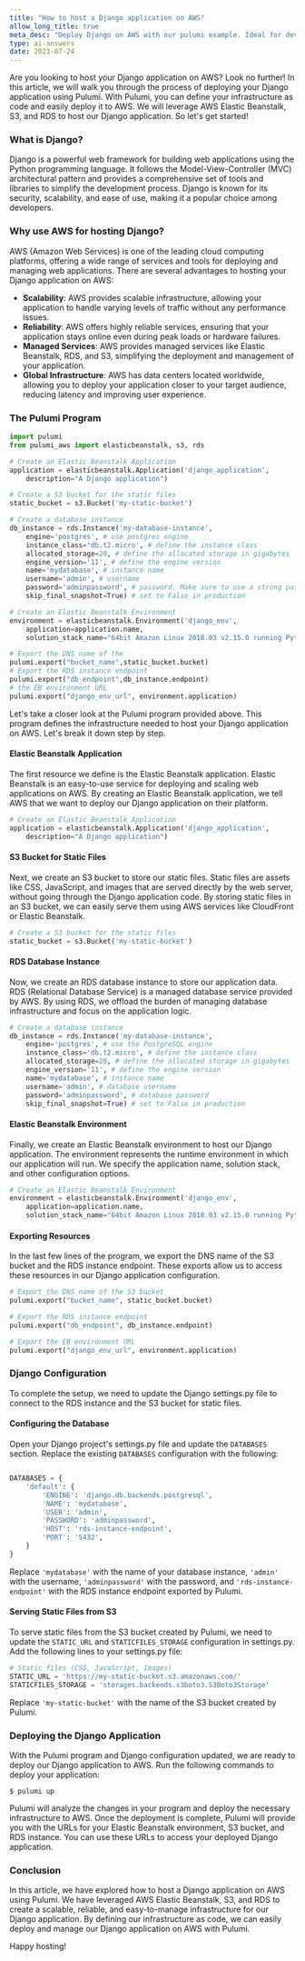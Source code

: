 ```yaml
---
title: "How to host a Django application on AWS"
allow_long_title: true
meta_desc: "Deploy Django on AWS with our pulumi example. Ideal for developers and DevOps, improve scalability and performance of Python web apps."
type: ai-answers
date: 2023-07-24
---
```


Are you looking to host your Django application on AWS? Look no further! In this article, we will walk you through the process of deploying your Django application using Pulumi. With Pulumi, you can define your infrastructure as code and easily deploy it to AWS. We will leverage AWS Elastic Beanstalk, S3, and RDS to host our Django application. So let's get started!

### What is Django?

Django is a powerful web framework for building web applications using the Python programming language. It follows the Model-View-Controller (MVC) architectural pattern and provides a comprehensive set of tools and libraries to simplify the development process. Django is known for its security, scalability, and ease of use, making it a popular choice among developers.

### Why use AWS for hosting Django?

AWS (Amazon Web Services) is one of the leading cloud computing platforms, offering a wide range of services and tools for deploying and managing web applications. There are several advantages to hosting your Django application on AWS:

- **Scalability**: AWS provides scalable infrastructure, allowing your application to handle varying levels of traffic without any performance issues.
- **Reliability**: AWS offers highly reliable services, ensuring that your application stays online even during peak loads or hardware failures.
- **Managed Services**: AWS provides managed services like Elastic Beanstalk, RDS, and S3, simplifying the deployment and management of your application.
- **Global Infrastructure**: AWS has data centers located worldwide, allowing you to deploy your application closer to your target audience, reducing latency and improving user experience.

### The Pulumi Program

```python
import pulumi
from pulumi_aws import elasticbeanstalk, s3, rds

# Create an Elastic Beanstalk Application
application = elasticbeanstalk.Application('django_application',
    description="A Django application")

# Create a S3 bucket for the static files
static_bucket = s3.Bucket('my-static-bucket')

# Create a database instance
db_instance = rds.Instance('my-database-instance',
    engine='postgres', # use postgres engine
    instance_class='db.t2.micro', # define the instance class
    allocated_storage=20, # define the allocated storage in gigabytes
    engine_version='11', # define the engine version
    name='mydatabase', # instance name
    username='admin', # username
    password='adminpassword', # password. Make sure to use a strong password in production.
    skip_final_snapshot=True) # set to False in production

# Create an Elastic Beanstalk Environment
environment = elasticbeanstalk.Environment('django_env',
    application=application.name,
    solution_stack_name="64bit Amazon Linux 2018.03 v2.15.0 running Python 3.6")

# Export the DNS name of the
pulumi.export("bucket_name",static_bucket.bucket)
# Export the RDS instance endpoint
pulumi.export("db_endpoint",db_instance.endpoint)
# the EB environment URL
pulumi.export("django_env_url", environment.application)
```

Let's take a closer look at the Pulumi program provided above. This program defines the infrastructure needed to host your Django application on AWS. Let's break it down step by step.

#### Elastic Beanstalk Application

The first resource we define is the Elastic Beanstalk application. Elastic Beanstalk is an easy-to-use service for deploying and scaling web applications on AWS. By creating an Elastic Beanstalk application, we tell AWS that we want to deploy our Django application on their platform.

```python
# Create an Elastic Beanstalk Application
application = elasticbeanstalk.Application('django_application',
    description="A Django application")
```

#### S3 Bucket for Static Files

Next, we create an S3 bucket to store our static files. Static files are assets like CSS, JavaScript, and images that are served directly by the web server, without going through the Django application code. By storing static files in an S3 bucket, we can easily serve them using AWS services like CloudFront or Elastic Beanstalk.

```python
# Create a S3 bucket for the static files
static_bucket = s3.Bucket('my-static-bucket')
```

#### RDS Database Instance

Now, we create an RDS database instance to store our application data. RDS (Relational Database Service) is a managed database service provided by AWS. By using RDS, we offload the burden of managing database infrastructure and focus on the application logic.

```python
# Create a database instance
db_instance = rds.Instance('my-database-instance',
    engine='postgres', # use the PostgreSQL engine
    instance_class='db.t2.micro', # define the instance class
    allocated_storage=20, # define the allocated storage in gigabytes
    engine_version='11', # define the engine version
    name='mydatabase', # instance name
    username='admin', # database username
    password='adminpassword', # database password
    skip_final_snapshot=True) # set to False in production
```

#### Elastic Beanstalk Environment

Finally, we create an Elastic Beanstalk environment to host our Django application. The environment represents the runtime environment in which our application will run. We specify the application name, solution stack, and other configuration options.

```python
# Create an Elastic Beanstalk Environment
environment = elasticbeanstalk.Environment('django_env',
    application=application.name,
    solution_stack_name="64bit Amazon Linux 2018.03 v2.15.0 running Python 3.6")
```

#### Exporting Resources

In the last few lines of the program, we export the DNS name of the S3 bucket and the RDS instance endpoint. These exports allow us to access these resources in our Django application configuration.

```python
# Export the DNS name of the S3 bucket
pulumi.export("bucket_name", static_bucket.bucket)

# Export the RDS instance endpoint
pulumi.export("db_endpoint", db_instance.endpoint)

# Export the EB environment URL
pulumi.export("django_env_url", environment.application)
```

### Django Configuration

To complete the setup, we need to update the Django settings.py file to connect to the RDS instance and the S3 bucket for static files.

#### Configuring the Database

Open your Django project's settings.py file and update the `DATABASES` section. Replace the existing `DATABASES` configuration with the following:

```python

DATABASES = {
    'default': {
        'ENGINE': 'django.db.backends.postgresql',
        'NAME': 'mydatabase',
        'USER': 'admin',
        'PASSWORD': 'adminpassword',
        'HOST': 'rds-instance-endpoint',
        'PORT': '5432',
    }
}
```

Replace `'mydatabase'` with the name of your database instance, `'admin'` with the username, `'adminpassword'` with the password, and `'rds-instance-endpoint'` with the RDS instance endpoint exported by Pulumi.

#### Serving Static Files from S3

To serve static files from the S3 bucket created by Pulumi, we need to update the `STATIC_URL` and `STATICFILES_STORAGE` configuration in settings.py. Add the following lines to your settings.py file:

```python
# Static files (CSS, JavaScript, Images)
STATIC_URL = 'https://my-static-bucket.s3.amazonaws.com/'
STATICFILES_STORAGE = 'storages.backends.s3boto3.S3Boto3Storage'
```

Replace `'my-static-bucket'` with the name of the S3 bucket created by Pulumi.

### Deploying the Django Application

With the Pulumi program and Django configuration updated, we are ready to deploy our Django application to AWS. Run the following commands to deploy your application:

```shell
$ pulumi up
```

Pulumi will analyze the changes in your program and deploy the necessary infrastructure to AWS. Once the deployment is complete, Pulumi will provide you with the URLs for your Elastic Beanstalk environment, S3 bucket, and RDS instance. You can use these URLs to access your deployed Django application.

### Conclusion

In this article, we have explored how to host a Django application on AWS using Pulumi. We have leveraged AWS Elastic Beanstalk, S3, and RDS to create a scalable, reliable, and easy-to-manage infrastructure for our Django application. By defining our infrastructure as code, we can easily deploy and manage our Django application on AWS with Pulumi.

Happy hosting!
